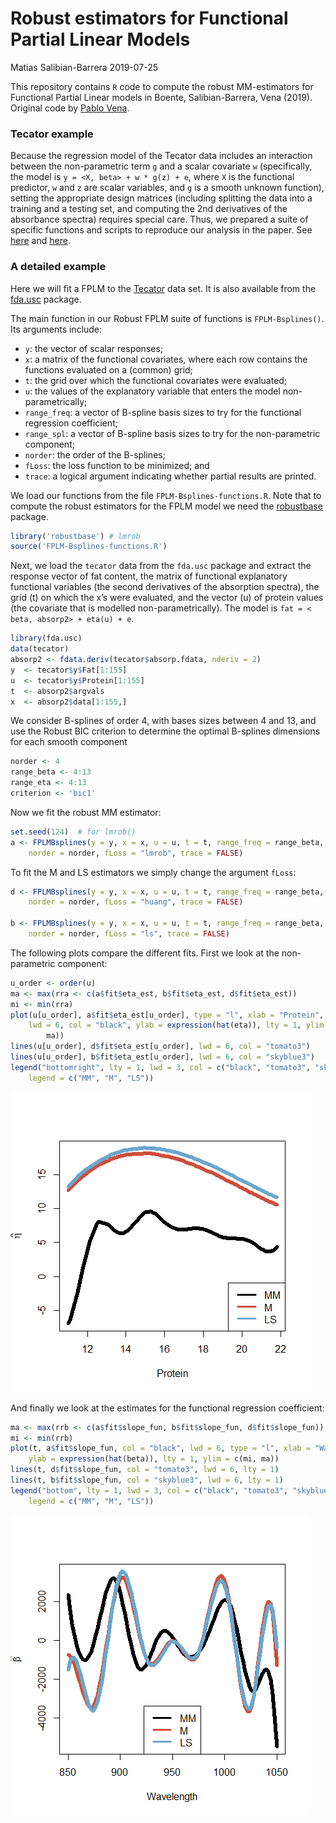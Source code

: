 Robust estimators for Functional Partial Linear Models
================
Matias Salibian-Barrera
2019-07-25

This repository contains `R` code to compute the robust MM-estimators
for Functional Partial Linear models in Boente, Salibian-Barrera, Vena
(2019). Original code by [Pablo Vena](https://github.com/anevolbap).

### Tecator example

Because the regression model of the Tecator data includes an interaction
between the non-parametric term `g` and a scalar covariate `w`
(specifically, the model is `y = <X, beta> + w * g(z) + e`, where `X` is
the functional predictor, `w` and `z` are scalar variables, and `g` is a
smooth unknown function), setting the appropriate design matrices
(including splitting the data into a training and a testing set, and
computing the 2nd derivatives of the absorbance spectra) requires
special care. Thus, we prepared a suite of specific functions and
scripts to reproduce our analysis in the paper. See
[here](tecator-specific-functions.R) and [here](script-TECATOR.R).

### A detailed example

Here we will fit a FPLM to the
[Tecator](http://lib.stat.cmu.edu/datasets/tecator) data set. It is also
available from the [fda.usc](https://cran.r-project.org/package=fda.usc)
package.

The main function in our Robust FPLM suite of functions is
`FPLM-Bsplines()`. Its arguments include:

  - `y`: the vector of scalar responses;
  - `x`: a matrix of the functional covariates, where each row contains
    the functions evaluated on a (common) grid;
  - `t`: the grid over which the functional covariates were evaluated;
  - `u`: the values of the explanatory variable that enters the model
    non-parametrically;
  - `range_freq`: a vector of B-spline basis sizes to try for the
    functional regression coefficient;
  - `range_spl`: a vector of B-spline basis sizes to try for the
    non-parametric component;
  - `norder`: the order of the B-splines;
  - `fLoss`: the loss function to be minimized; and
  - `trace`: a logical argument indicating whether partial results are
    printed.

We load our functions from the file `FPLM-Bsplines-functions.R`. Note
that to compute the robust estimators for the FPLM model we need the
[robustbase](https://cran.r-project.org/package=robustbase) package.

``` r
library('robustbase') # lmrob
source('FPLM-Bsplines-functions.R')
```

Next, we load the `tecator` data from the `fda.usc` package and extract
the response vector of fat content, the matrix of functional explanatory
functional variables (the second derivatives of the absorption spectra),
the grid (t) on which the x’s were evaluated, and the vector (u) of
protein values (the covariate that is modelled non-parametrically). The
model is `fat = < beta, absorp2> + eta(u) + e`.

``` r
library(fda.usc)
data(tecator)
absorp2 <- fdata.deriv(tecator$absorp.fdata, nderiv = 2)
y  <- tecator$y$Fat[1:155]
u  <- tecator$y$Protein[1:155]
t  <- absorp2$argvals
x  <- absorp2$data[1:155,]
```

We consider B-splines of order 4, with bases sizes between 4 and 13, and
use the Robust BIC criterion to determine the optimal B-splines
dimensions for each smooth component

``` r
norder <- 4
range_beta <- 4:13
range_eta <- 4:13
criterion <- 'bic1'
```

Now we fit the robust MM estimator:

``` r
set.seed(124)  # for lmrob()
a <- FPLMBsplines(y = y, x = x, u = u, t = t, range_freq = range_beta, range_spl = range_eta, 
    norder = norder, fLoss = "lmrob", trace = FALSE)
```

To fit the M and LS estimators we simply change the argument
`fLoss`:

``` r
d <- FPLMBsplines(y = y, x = x, u = u, t = t, range_freq = range_beta, range_spl = range_eta, 
    norder = norder, fLoss = "huang", trace = FALSE)

b <- FPLMBsplines(y = y, x = x, u = u, t = t, range_freq = range_beta, range_spl = range_eta, 
    norder = norder, fLoss = "ls", trace = FALSE)
```

The following plots compare the different fits. First we look at the
non-parametric component:

``` r
u_order <- order(u)
ma <- max(rra <- c(a$fit$eta_est, b$fit$eta_est, d$fit$eta_est))
mi <- min(rra)
plot(u[u_order], a$fit$eta_est[u_order], type = "l", xlab = "Protein", pch = 1, 
    lwd = 6, col = "black", ylab = expression(hat(eta)), lty = 1, ylim = c(mi, 
        ma))
lines(u[u_order], d$fit$eta_est[u_order], lwd = 6, col = "tomato3")
lines(u[u_order], b$fit$eta_est[u_order], lwd = 6, col = "skyblue3")
legend("bottomright", lty = 1, lwd = 3, col = c("black", "tomato3", "skyblue3"), 
    legend = c("MM", "M", "LS"))
```

![](README_files/figure-gfm/ploteta-1.png)<!-- -->

And finally we look at the estimates for the functional regression
coefficient:

``` r
ma <- max(rrb <- c(a$fit$slope_fun, b$fit$slope_fun, d$fit$slope_fun))
mi <- min(rrb)
plot(t, a$fit$slope_fun, col = "black", lwd = 6, type = "l", xlab = "Wavelength", 
    ylab = expression(hat(beta)), lty = 1, ylim = c(mi, ma))
lines(t, d$fit$slope_fun, col = "tomato3", lwd = 6, lty = 1)
lines(t, b$fit$slope_fun, col = "skyblue3", lwd = 6, lty = 1)
legend("bottom", lty = 1, lwd = 3, col = c("black", "tomato3", "skyblue3"), 
    legend = c("MM", "M", "LS"))
```

![](README_files/figure-gfm/plotbeta-1.png)<!-- -->
